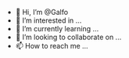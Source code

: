 - 👋 Hi, I’m @Galfo
- 👀 I’m interested in ...
- 🌱 I’m currently learning ...
- 💞️ I’m looking to collaborate on ...
- 📫 How to reach me ...

<!---
Galfo/Galfo is a ✨ special ✨ repository because its `README.md` (this file) appears on your GitHub profile.
You can click the Preview link to take a look at your changes.
--->
